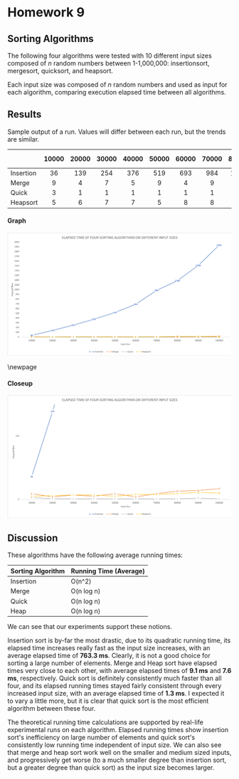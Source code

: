 # Homework 9

Sorting Algorithms
---
The following four algorithms were tested with 10 different input sizes composed of *n* random numbers between 1-1,000,000: insertionsort, mergesort, quicksort, and heapsort.

Each input size was composed of *n* random numbers and used as input for each algorithm, comparing execution elapsed time between all algorithms.

Results
---
Sample output of a run. Values will differ between each run, but the trends are similar.

|  | 10000 | 20000 | 30000 | 40000 | 50000 | 60000 | 70000 | 80000 | 90000 | 100000 | Average (ms)
| :------------- | :-------------: | :-------------: | :-------------: | :-------------: | :-------------: | :-------------: | :-------------: | :-------------: | :-------------: | :-------------: | :-------------: |
| Insertion | 36 | 139 | 254 | 376 | 519 | 693 | 984 | 1188 | 1508 | 1936 | 763.3 |
| Merge | 9 | 4 | 7 | 5 | 9 | 4 | 9 | 13 | 14 | 17 | 9.1 |
| Quick | 3 | 1 | 1 | 1 | 1 | 1 | 1 | 1 | 2 | 1 | 1.3 |
| Heapsort | 5 | 6 | 7 | 7 | 5 | 8 | 8 | 9 | 11 | 10 | 7.6 |

#### Graph
![graph](results.png)

\newpage
#### Closeup
![closeup](results_closeup.png)

Discussion
---
These algorithms have the following average running times:

| Sorting Algorithm | Running Time (Average) |
| :-------------    | :-------------         |
| Insertion         | O(n^2)                 |
| Merge             | O(n log n)             |
| Quick             | O(n log n)             |
| Heap              | O(n log n)             |

We can see that our experiments support these notions.

Insertion sort is by-far the most drastic, due to its quadratic running time, its elapsed time increases really fast as the input size increases, with an average elapsed time of **763.3 ms**. Clearly, it is not a good choice for sorting a large number of elements. Merge and Heap sort have elapsed times very close to each other, with average elapsed times of **9.1 ms** and **7.6 ms**, respectively. Quick sort is definitely consistently much faster than all four, and its elapsed running times stayed fairly consistent through every increased input size, with an average elapsed time of **1.3 ms**. I expected it to vary a little more, but it is clear that quick sort is the most efficient algorithm between these four.

The theoretical running time calculations are supported by real-life experimental runs on each algorithm. Elapsed running times show insertion sort's inefficiency on large number of elements and quick sort's consistently low running time independent of input size. We can also see that merge and heap sort work well on the smaller and medium sized inputs, and progressively get worse (to a much smaller degree than insertion sort, but a greater degree than quick sort) as the input size becomes larger.
